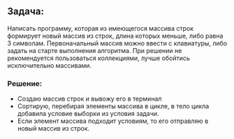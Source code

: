 ## Задача:
Написать программу, которая из имеющегося массива строк формирует новый массив из строк, 
длина которых меньше, либо равна 3 символам. Первоначальный массив можно ввести с клавиатуры, либо задать на старте выполнения алгоритма. 
При решении не рекомендуется пользоваться коллекциями, лучше обойтись исключительно массивами.
### Решение:
- Создаю массив строк и вывожу его в терминал
- Сортирую, перебирая элементы массива в цикле, в тело цикла добавила условие выборки из условия задачи.
- Если элемент массива подходит условиям, то его отправляю в новый массив из строк.
